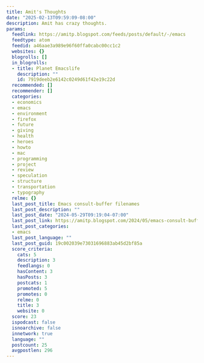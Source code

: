```yaml
---
title: Amit's Thoughts
date: "2025-02-13T09:59:09-08:00"
description: Amit has crazy thoughts.
params:
  feedlink: https://amitp.blogspot.com/feeds/posts/default/-/emacs
  feedtype: atom
  feedid: a46aae3a989e96f60ffa0cabc00cc1c2
  websites: {}
  blogrolls: []
  in_blogrolls:
  - title: Planet Emacslife
    description: ""
    id: 7919deeb2e6142c0249d61f42e19c22d
  recommended: []
  recommender: []
  categories:
  - economics
  - emacs
  - environment
  - firefox
  - future
  - giving
  - health
  - heroes
  - howto
  - mac
  - programming
  - project
  - review
  - speculation
  - structure
  - transportation
  - typography
  relme: {}
  last_post_title: Emacs consult-buffer filenames
  last_post_description: ""
  last_post_date: "2024-05-29T09:19:04-07:00"
  last_post_link: https://amitp.blogspot.com/2024/05/emacs-consult-buffer-filenames.html
  last_post_categories:
  - emacs
  last_post_language: ""
  last_post_guid: 19c002039e73031696883ab45d2bf85a
  score_criteria:
    cats: 5
    description: 3
    feedlangs: 0
    hasContent: 3
    hasPosts: 3
    postcats: 1
    promoted: 5
    promotes: 0
    relme: 0
    title: 3
    website: 0
  score: 23
  ispodcast: false
  isnoarchive: false
  innetwork: true
  language: ""
  postcount: 25
  avgpostlen: 296
---
```

